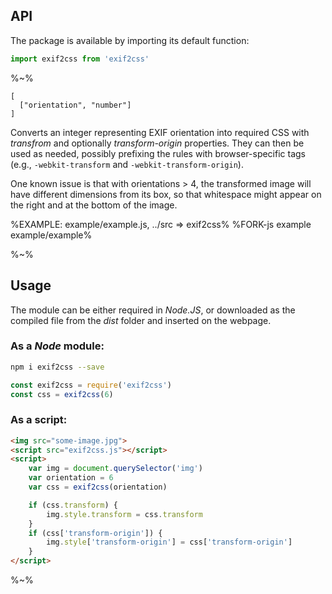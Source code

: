 ## API

The package is available by importing its default function:

```js
import exif2css from 'exif2css'
```

%~%

```## exif2css => { transform: string, transform-origin?: string, transforms: Object }
[
  ["orientation", "number"]
]
```

Converts an integer representing EXIF orientation into required CSS with _transfrom_ and optionally _transform-origin_ properties. They can then be used as needed, possibly prefixing the rules with browser-specific tags (e.g., `-webkit-transform` and `-webkit-transform-origin`).

One known issue is that with orientations > 4, the transformed image will have different dimensions from its box, so that whitespace might appear on the right and at the bottom of the image.

%EXAMPLE: example/example.js, ../src => exif2css%
%FORK-js example example/example%

%~%

## Usage

The module can be either required in _Node.JS_, or downloaded as the compiled file from the _dist_ folder and inserted on the webpage.

### As a _Node_ module:

```bash
npm i exif2css --save
```

```js
const exif2css = require('exif2css')
const css = exif2css(6)
```

### As a script:

```html
<img src="some-image.jpg">
<script src="exif2css.js"></script>
<script>
    var img = document.querySelector('img')
    var orientation = 6
    var css = exif2css(orientation)

    if (css.transform) {
        img.style.transform = css.transform
    }
    if (css['transform-origin']) {
        img.style['transform-origin'] = css['transform-origin']
    }
</script>
```

%~%